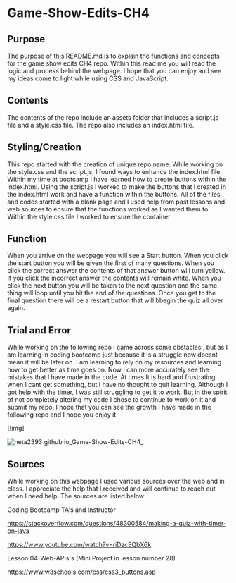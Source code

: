 # Game-Show-Edits-CH4

## Purpose
The purpose of this README.md is to explain the functions and concepts for the game show edits CH4 repo. Within this read me you will read the logic and process behind the webpage. I hope that you can enjoy and see my ideas come to light while using CSS and JavaScript. 

## Contents
The contents of the repo include an assets folder that includes a script.js file and a style.css file. The repo also includes an index.html file. 

## Styling/Creation
This repo started with the creation of unique repo name. While working on the style.css and the script.js, I found ways to enhance the index.html file. Within my time at bootcamp I have learned how to create buttons within the index.html. Using the script.js I worked to make the buttons that I created in the index.html work and have a function within the buttons. All of the files and codes started with a blank page and I used help from past lessons and web sources to ensure that the functions worked as I wanted them to. Within the style.css file I worked to ensure the container 

## Function
When you arrive on the webpage you will see a Start button. When you click the start button you will be given the first of many questions. When you click the correct answer the contents of that answer button will turn yellow. If you click the incorrect answer the contents will remain white. When you click the next button you will be taken to the next question and the same thing will loop until you hit the end of the questions. Once you get to the final question there will be a restart button that will bbegin the quiz all over again.

## Trial and Error
While working on the following repo I came across some obstacles , but as I am learning in coding bootcamp just because it is a struggle now doesnt mean it will be later on. I am learning to rely on my resources and learning how to get better as time goes on. Now I can more accurately see the mistakes that I have made in the code. At times It is hard and frustrating when I cant get something, but I have no thought to quit learning. Although I got help with the timer, I was still struggling to get it to work. But in the spirit of not completely altering my code I chose to continue to work on it and submit my repo. I hope that you can see the growth I have made in the following repo and I hope you enjoy it. 

[!img]

![neta2393 github io_Game-Show-Edits-CH4_](https://user-images.githubusercontent.com/128006949/235047816-9cffa812-8f58-4976-88ed-128a0e210648.png)






## Sources
While working on this webpage I used various sources over the web and in class. I appreciate the help that I received and will continue to reach out when I need help. The sources are listed below:

Coding Bootcamp TA's and Instructor

https://stackoverflow.com/questions/48300584/making-a-quiz-with-timer-on-java

https://www.youtube.com/watch?v=riDzcEQbX6k

Lesson 04-Web-APIs's (Mini Project in lesson number 28)

https://www.w3schools.com/css/css3_buttons.asp




